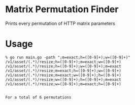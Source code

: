 # Matrix Permutation Finder

Prints every permutation of HTTP matrix parameters

# Usage

```
% go run main.go -path ";m=exact;h=([0-9]+);w=([0-9]+)"                 
/v1/asset/(.*)/resize;h=([0-9]+);m=exact;w=([0-9]+)
/v1/asset/(.*)/resize;h=([0-9]+);w=([0-9]+);m=exact
/v1/asset/(.*)/resize;m=exact;h=([0-9]+);w=([0-9]+)
/v1/asset/(.*)/resize;m=exact;w=([0-9]+);h=([0-9]+)
/v1/asset/(.*)/resize;w=([0-9]+);h=([0-9]+);m=exact
/v1/asset/(.*)/resize;w=([0-9]+);m=exact;h=([0-9]+)


For a total of 6 permutations
```